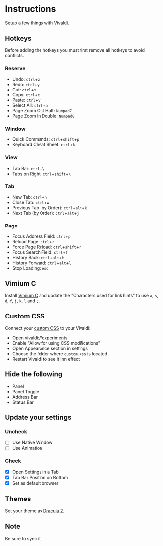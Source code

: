 # Instructions
Setup a few things with Vivaldi.

## Hotkeys
Before adding the hotkeys you must first remove all hotkeys to avoid conflicts.
### Reserve
- Undo: `ctrl`+`z`
- Redo: `ctrl`+`y`
- Cut: `ctrl`+`x`
- Copy: `ctrl`+`c`
- Paste: `ctrl`+`v`
- Select All: `ctrl`+`a`
- Page Zoom Out Half: `Numpad7`
- Page Zoom In Double: `Numpad8`
### Window
- Quick Commands: `ctrl`+`shift`+`p`
- Keyboard Cheat Sheet: `ctrl`+`k`
### View
- Tab Bar: `ctrl`+`\`
- Tabs on Right: `ctrl`+`shift`+`\`
### Tab
- New Tab: `ctrl`+`n`
- Close Tab: `ctrl`+`w`
- Previous Tab (by Order): `ctrl`+`alt`+`k`
- Next Tab (by Order): `ctrl`+`alt`+`j`
### Page
- Focus Address Field: `ctrl`+`p`
- Reload Page: `ctrl`+`r`
- Force Page Reload: `ctrl`+`shift`+`r`
- Focus Search Field: `ctrl`+`f`
- History Back: `ctrl`+`alt`+`h`
- History Forward: `ctrl`+`alt`+`l`
- Stop Loading: `esc`

## Vimium C
Install [Vimium C](https://chrome.google.com/webstore/detail/vimium-c-all-by-keyboard/hfjbmagddngcpeloejdejnfgbamkjaeg) and update the "Characters used for link hints" to use `a`, `s`, `d`, `f`, `j`, `k`, `l` and `;`.

## Custom CSS
Connect your [custom CSS](../../vivaldi/custom.css) to your Vivaldi:
- Open vivaldi://experiments
- Enable "Allow for using CSS modifications"
- Open Appearance section in settings
- Choose the folder where `custom.css` is located
- Restart Vivaldi to see it inn effect

## Hide the following
- Panel
- Panel Toggle
- Address Bar
- Status Bar

## Update your settings
### Uncheck
- [ ] Use Native Window
- [ ] Use Animation
### Check
- [x] Open Settings in a Tab
- [x] Tab Bar Position on Bottom
- [x] Set as default browser

## Themes
Set your theme as [Dracula 2](https://themes.vivaldi.net/themes/V6kJN6LJWXP).

## Note
Be sure to sync it!
